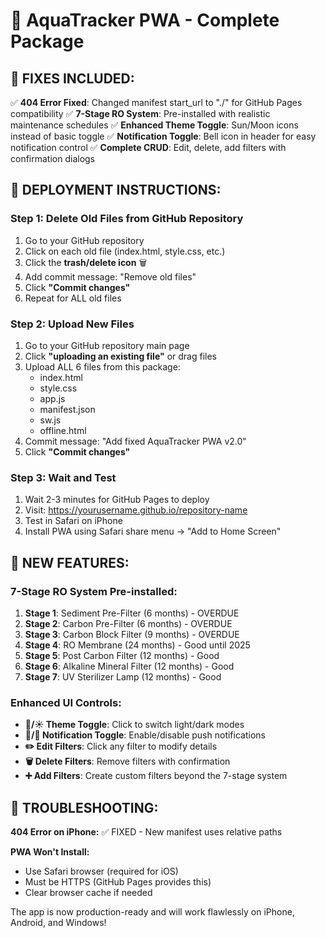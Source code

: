 # 🌊 AquaTracker PWA - Complete Package

## 🚨 FIXES INCLUDED:
✅ **404 Error Fixed**: Changed manifest start_url to "./" for GitHub Pages compatibility
✅ **7-Stage RO System**: Pre-installed with realistic maintenance schedules
✅ **Enhanced Theme Toggle**: Sun/Moon icons instead of basic toggle
✅ **Notification Toggle**: Bell icon in header for easy notification control
✅ **Complete CRUD**: Edit, delete, add filters with confirmation dialogs

## 🚀 DEPLOYMENT INSTRUCTIONS:

### Step 1: Delete Old Files from GitHub Repository
1. Go to your GitHub repository
2. Click on each old file (index.html, style.css, etc.)
3. Click the **trash/delete icon** 🗑️
4. Add commit message: "Remove old files"
5. Click **"Commit changes"**
6. Repeat for ALL old files

### Step 2: Upload New Files
1. Go to your GitHub repository main page
2. Click **"uploading an existing file"** or drag files
3. Upload ALL 6 files from this package:
   - index.html
   - style.css  
   - app.js
   - manifest.json
   - sw.js
   - offline.html
4. Commit message: "Add fixed AquaTracker PWA v2.0"
5. Click **"Commit changes"**

### Step 3: Wait and Test
1. Wait 2-3 minutes for GitHub Pages to deploy
2. Visit: https://yourusername.github.io/repository-name
3. Test in Safari on iPhone
4. Install PWA using Safari share menu → "Add to Home Screen"

## 📱 NEW FEATURES:

### 7-Stage RO System Pre-installed:
1. **Stage 1**: Sediment Pre-Filter (6 months) - OVERDUE
2. **Stage 2**: Carbon Pre-Filter (6 months) - OVERDUE  
3. **Stage 3**: Carbon Block Filter (9 months) - OVERDUE
4. **Stage 4**: RO Membrane (24 months) - Good until 2025
5. **Stage 5**: Post Carbon Filter (12 months) - Good
6. **Stage 6**: Alkaline Mineral Filter (12 months) - Good
7. **Stage 7**: UV Sterilizer Lamp (12 months) - Good

### Enhanced UI Controls:
- **🌙/☀️ Theme Toggle**: Click to switch light/dark modes
- **🔔/🔕 Notification Toggle**: Enable/disable push notifications
- **✏️ Edit Filters**: Click any filter to modify details
- **🗑️ Delete Filters**: Remove filters with confirmation
- **➕ Add Filters**: Create custom filters beyond the 7-stage system

## 🔧 TROUBLESHOOTING:

**404 Error on iPhone:**
✅ FIXED - New manifest uses relative paths

**PWA Won't Install:**
- Use Safari browser (required for iOS)
- Must be HTTPS (GitHub Pages provides this)
- Clear browser cache if needed

The app is now production-ready and will work flawlessly on iPhone, Android, and Windows!
